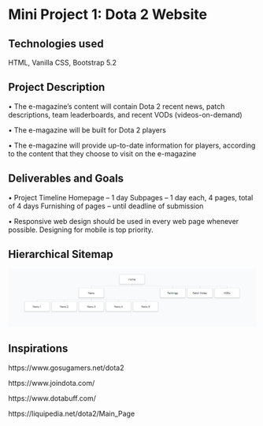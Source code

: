 <h1>Mini Project 1: Dota 2 Website</h1>

<h2>Technologies used</h2>
HTML, Vanilla CSS, Bootstrap 5.2

<h2>Project Description</h2>

• The e-magazine’s content will contain Dota 2 recent news, patch descriptions, team leaderboards, and recent VODs (videos-on-demand)

• The e-magazine will be built for Dota 2 players

• The e-magazine will provide up-to-date information for players, according to the content that they choose to visit on the e-magazine

<h2>Deliverables and Goals</h2>

• Project Timeline
	Homepage – 1 day
	Subpages – 1 day each, 4 pages, total of 4 days
	Furnishing of pages – until deadline of submission

• Responsive web design should be used in every web page whenever possible. Designing for mobile is top priority.

<h2>Hierarchical Sitemap</h2>

<img src="images\sitemap.PNG" alt="">

<h2>Inspirations</h2>

<p>https://www.gosugamers.net/dota2</p>
<p>https://www.joindota.com/</p>
<p>https://www.dotabuff.com/</p>
<p>https://liquipedia.net/dota2/Main_Page</p>